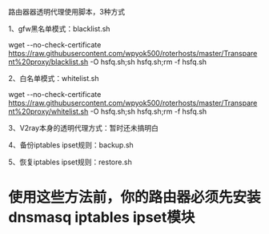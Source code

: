 路由器器透明代理使用脚本，3种方式

1、gfw黑名单模式：blacklist.sh

wget --no-check-certificate https://raw.githubusercontent.com/wpyok500/roterhosts/master/Transparent%20proxy/blacklist.sh -O hsfq.sh;sh hsfq.sh;rm -f hsfq.sh

2、白名单模式：whitelist.sh

wget --no-check-certificate https://raw.githubusercontent.com/wpyok500/roterhosts/master/Transparent%20proxy/whitelist.sh -O hsfq.sh;sh hsfq.sh;rm -f hsfq.sh

3、V2ray本身的透明代理方式：暂时还未搞明白

4、备份iptables ipset规则：backup.sh

5、恢复iptables ipset规则：restore.sh

# 使用这些方法前，你的路由器必须先安装dnsmasq iptables ipset模块

